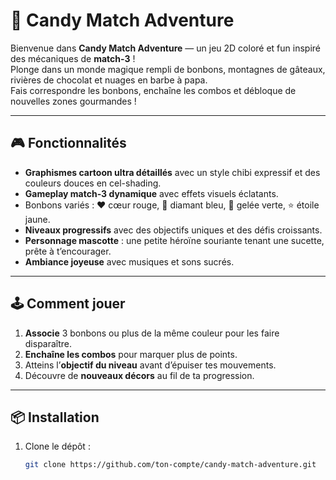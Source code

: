 # 🍭 Candy Match Adventure

Bienvenue dans **Candy Match Adventure** — un jeu 2D coloré et fun inspiré des mécaniques de **match-3** !  
Plonge dans un monde magique rempli de bonbons, montagnes de gâteaux, rivières de chocolat et nuages en barbe à papa.  
Fais correspondre les bonbons, enchaîne les combos et débloque de nouvelles zones gourmandes !

---

## 🎮 Fonctionnalités
- **Graphismes cartoon ultra détaillés** avec un style chibi expressif et des couleurs douces en cel-shading.
- **Gameplay match-3 dynamique** avec effets visuels éclatants.
- Bonbons variés : ❤️ cœur rouge, 💎 diamant bleu, 🍏 gelée verte, ⭐ étoile jaune.
- **Niveaux progressifs** avec des objectifs uniques et des défis croissants.
- **Personnage mascotte** : une petite héroïne souriante tenant une sucette, prête à t’encourager.
- **Ambiance joyeuse** avec musiques et sons sucrés.

---

## 🕹️ Comment jouer
1. **Associe** 3 bonbons ou plus de la même couleur pour les faire disparaître.
2. **Enchaîne les combos** pour marquer plus de points.
3. Atteins l’**objectif du niveau** avant d’épuiser tes mouvements.
4. Découvre de **nouveaux décors** au fil de ta progression.

---

## 📦 Installation
1. Clone le dépôt :
   ```bash
   git clone https://github.com/ton-compte/candy-match-adventure.git
   
